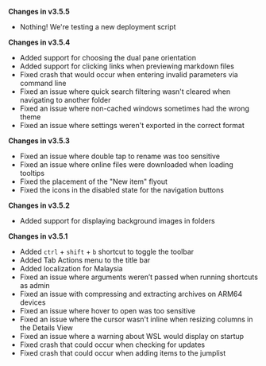 **Changes in v3.5.5**

- Nothing! We're testing a new deployment script

**Changes in v3.5.4**

- Added support for choosing the dual pane orientation
- Added support for clicking links when previewing markdown files
- Fixed crash that would occur when entering invalid parameters via command line
- Fixed an issue where quick search filtering wasn't cleared when navigating to another folder
- Fixed an issue where non-cached windows sometimes had the wrong theme
- Fixed an issue where settings weren't exported in the correct format

**Changes in v3.5.3**

- Fixed an issue where double tap to rename was too sensitive
- Fixed an issue where online files were downloaded when loading tooltips
- Fixed the placement of the "New item" flyout
- Fixed the icons in the disabled state for the navigation buttons

**Changes in v3.5.2**

- Added support for displaying background images in folders

**Changes in v3.5.1**

- Added `ctrl` + `shift` + `b` shortcut to toggle the toolbar
- Added Tab Actions menu to the title bar
- Added localization for Malaysia
- Fixed an issue where arguments weren’t passed when running shortcuts as admin
- Fixed an issue with compressing and extracting archives on ARM64 devices
- Fixed an issue where hover to open was too sensitive
- Fixed an issue where the cursor wasn't inline when resizing columns in the Details View
- Fixed an issue where a warning about WSL would display on startup
- Fixed crash that could occur when checking for updates
- Fixed crash that could occur when adding items to the jumplist
